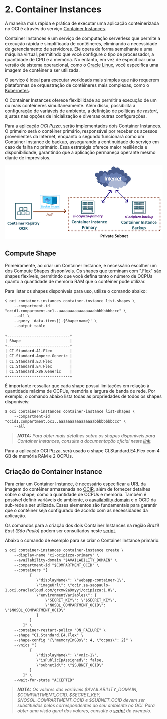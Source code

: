 # 2. Container Instances

A maneira mais rápida e prática de executar uma aplicação conteinerizada no OCI  é através do serviço [Container Instances](https://docs.oracle.com/en-us/iaas/Content/container-instances/overview-of-container-instances.htm#overview-of-container-instances).

Container Instances é um serviço de computação serverless que permite a execução rápida e simplificada de contêineres, eliminando a necessidade de gerenciamento de servidores. Ele opera de forma semelhante a uma máquina virtual, permitindo que você configure o tipo de processador, a quantidade de CPU e a memória. No entanto, em vez de especificar uma versão de sistema operacional, como o [Oracle Linux](https://www.oracle.com/linux/technologies/oracle-linux-downloads.html), você especifica uma imagem de contêiner a ser utilizada.

O serviço é ideal para executar workloads mais simples que não requerem plataformas de orquestração de contêineres mais complexas, como o [Kubernetes](https://docs.oracle.com/en-us/iaas/Content/ContEng/home.htm).

O Container Instances oferece flexibilidade ao permitir a execução de um ou mais contêineres simultaneamente. Além disso, possibilita a configuração de variáveis de ambiente, a definição de políticas de _restart_, ajustes nas opções de inicialização e diversas outras configurações.

Para a aplicação _OCI Pizza_, serão implementados dois Container Instances. O primeiro será o contêiner primário, responsável por receber os acessos provenientes da Internet, enquanto o segundo funcionará como um Container Instance de backup, assegurando a continuidade do serviço em caso de falha no primário. Essa estratégia oferece maior resiliência e disponibilidade, garantindo que a aplicação permaneça operante mesmo diante de imprevistos.

![alt_text](./imgs/ci-1.png "Oracle Container Instace")

## Compute Shape

Primeiramente, ao criar um Container Instance, é necessário escolher um dos Compute Shapes disponíveis. Os shapes que terminam com ".Flex" são shapes flexíveis, permitindo que você defina tanto o número de OCPUs quanto a quantidade de memória RAM que o contêiner pode utilizar.

Para listar os shapes disponíveis para uso, utilize o comando abaixo:

```
$ oci container-instances container-instance list-shapes \
    --compartment-id "ocid1.compartment.oc1..aaaaaaaaaaaaaaaabbbbbbbbccc" \
    --all \
    --query 'data.items[].{Shape:name}' \
    --output table

+----------------------------+
| Shape                      |
+----------------------------+
| CI.Standard.A1.Flex        |
| CI.Standard.Ampere.Generic |
| CI.Standard.E3.Flex        |
| CI.Standard.E4.Flex        |
| CI.Standard.x86.Generic    |
+----------------------------+
```

É importante ressaltar que cada shape possui limitações em relação à quantidade máxima de OCPUs, memória e largura de banda de rede. Por exemplo, o comando abaixo lista todas as propriedades de todos os shapes disponíveis:

```
$ oci container-instances container-instance list-shapes \
    --compartment-id "ocid1.compartment.oc1..aaaaaaaaaaaaaaaabbbbbbbbccc" \
    --all
```

>_**__NOTA:__** Para obter mais detalhes sobre os shapes disponíveis para Container Instances, consulte a documentação oficial neste [link](https://docs.oracle.com/en-us/iaas/Content/container-instances/container-instance-shapes.htm#container-instance-shapes)._

Para a aplicação OCI Pizza, será usado o shape CI.Standard.E4.Flex com 4 GB de memória RAM e 2 OCPUs.

## Criação do Container Instance

Para criar um Container Instance, é necessário especificar a URL da imagem do contêiner armazenada no [OCIR](https://docs.oracle.com/en-us/iaas/Content/Registry/home.htm), além de fornecer detalhes sobre o shape, como a quantidade de OCPUs e memória. Também é possível definir variáveis de ambiente, o a[availability domain](https://docs.oracle.com/en-us/iaas/Content/General/Concepts/regions.htm) e o OCID da sub-rede a ser utilizada. Esses elementos são fundamentais para garantir que o contêiner seja configurado de acordo com as necessidades da aplicação.

Os comandos para a criação dos dois Container Instances na região _Brazil East (São Paulo)_ podem ser consultados neste [script](../scripts/ci-saopaulo.sh).

Abaixo o comando de exemplo para se criar o Container Instance primário:

```
$ oci container-instances container-instance create \
    --display-name "ci-ocipizza-primary" \
    --availability-domain "$AVAILABILITY_DOMAIN" \
    --compartment-id "$COMPARTMENT_OCID" \
    --containers "[  
           {     
              \"displayName\": \"webapp-container-1\",
	          \"imageUrl\": \"ocir.sa-saopaulo-1.oci.oraclecloud.com/grxmw2a9myyj/ocipizza:1.0\",
	          \"environmentVariables\": {
                  \"SECRET_KEY\": \"$SECRET_KEY\",
                  \"NOSQL_COMPARTMENT_OCID\": \"$NOSQL_COMPARTMENT_OCID\"
              }
           }
        ]" \
    --container-restart-policy "ON_FAILURE" \
    --shape "CI.Standard.E4.Flex" \
    --shape-config "{\"memoryInGBs\": 4, \"ocpus\": 2}" \
    --vnics "[
           {
              \"displayName\": \"vnic-1\",
              \"isPublicIpAssigned\": false,
              \"subnetId\": \"$SUBNET_OCID\"
           }
        ]" \
    --wait-for-state "ACCEPTED"
```

>_**__NOTA:__** Os valores das variáveis $AVAILABILITY_DOMAIN, $COMPARTMENT_OCID, $SECRET_KEY, $NOSQL_COMPARTMENT_OCID e $SUBNET_OCID devem ser substituídos pelos correspondentes ao seu ambiente no OCI. Para obter uma visão geral dos valores, consulte o [script](../scripts/ci-saopaulo.sh) de exemplo._